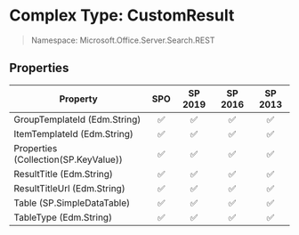 # Complex Type: CustomResult

> Namespace: Microsoft.Office.Server.Search.REST

## Properties

Property | SPO | SP 2019 | SP 2016 | SP 2013
----------|:---:|:-------:|:-------:|:-------:
GroupTemplateId (Edm.String) | ✅ | ✅ | ✅ | ✅
ItemTemplateId (Edm.String) | ✅ | ✅ | ✅ | ✅
Properties (Collection(SP.KeyValue)) | ✅ | ✅ | ✅ | ✅
ResultTitle (Edm.String) | ✅ | ✅ | ✅ | ✅
ResultTitleUrl (Edm.String) | ✅ | ✅ | ✅ | ✅
Table (SP.SimpleDataTable) | ✅ | ✅ | ✅ | ✅
TableType (Edm.String) | ✅ | ✅ | ✅ | ✅
